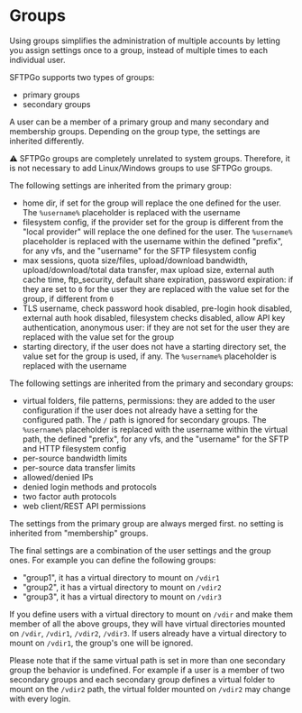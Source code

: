 # Groups

Using groups simplifies the administration of multiple accounts by letting you assign settings once to a group, instead of multiple times to each individual user.

SFTPGo supports two types of groups:

- primary groups
- secondary groups

A user can be a member of a primary group and many secondary and membership groups. Depending on the group type, the settings are inherited differently.

:warning: SFTPGo groups are completely unrelated to system groups. Therefore, it is not necessary to add Linux/Windows groups to use SFTPGo groups.

The following settings are inherited from the primary group:

- home dir, if set for the group will replace the one defined for the user. The `%username%` placeholder is replaced with the username
- filesystem config, if the provider set for the group is different from the "local provider" will replace the one defined for the user. The `%username%` placeholder is replaced with the username within the defined "prefix", for any vfs, and the "username" for the SFTP filesystem config
- max sessions, quota size/files, upload/download bandwidth, upload/download/total data transfer, max upload size, external auth cache time, ftp_security, default share expiration, password expiration: if they are set to `0` for the user they are replaced with the value set for the group, if different from `0`
- TLS username, check password hook disabled, pre-login hook disabled, external auth hook disabled, filesystem checks disabled, allow API key authentication, anonymous user: if they are not set for the user they are replaced with the value set for the group
- starting directory, if the user does not have a starting directory set, the value set for the group is used, if any. The `%username%` placeholder is replaced with the username

The following settings are inherited from the primary and secondary groups:

- virtual folders, file patterns, permissions: they are added to the user configuration if the user does not already have a setting for the configured path. The `/` path is ignored for secondary groups. The `%username%` placeholder is replaced with the username within the virtual path, the defined "prefix", for any vfs, and the "username" for the SFTP and HTTP filesystem config
- per-source bandwidth limits
- per-source data transfer limits
- allowed/denied IPs
- denied login methods and protocols
- two factor auth protocols
- web client/REST API permissions

The settings from the primary group are always merged first. no setting is inherited from "membership" groups.

The final settings are a combination of the user settings and the group ones.
For example you can define the following groups:

- "group1", it has a virtual directory to mount on `/vdir1`
- "group2", it has a virtual directory to mount on `/vdir2`
- "group3", it has a virtual directory to mount on `/vdir3`

If you define users with a virtual directory to mount on `/vdir` and make them member of all the above groups, they will have virtual directories mounted on `/vdir`, `/vdir1`, `/vdir2`, `/vdir3`. If users already have a virtual directory to mount on `/vdir1`, the group's one will be ignored.

Please note that if the same virtual path is set in more than one secondary group the behavior is undefined. For example if a user is a member of two secondary groups and each secondary group defines a virtual folder to mount on the `/vdir2` path, the virtual folder mounted on `/vdir2` may change with every login.
